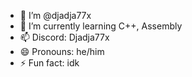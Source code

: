 - 👋 I’m @djadja77x
- 🌱 I’m currently learning C++, Assembly
- 📫 Discord: Djadja77x
- 😄 Pronouns: he/him
- ⚡ Fun fact: idk
